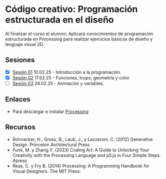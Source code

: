 # Código creativo: Programación estructurada en el diseño

Al finalizar el curso el alumno: Aplicará conocimientos de programación estructurada en Processing para realizar ejercicios básicos de diseño y lenguaje visual 2D.

## Sesiones

- [x] [Sesión 01](./s01/s01.md) 10.02.25 - Introducción a la programación. 
- [x] [Sesión 02](./s02/s02.md) 17.02.25 - Funciones, loops, geometría y color
- [ ] [Sesión 03](./s03/s03.md) 24.02.25 - Animación y variables. 

## Enlaces

- Para descargar e instalar [Processing](https://processing.org/download)

## Recursos

- Bohnacker, H., Gross, B., Laub, J., y Lazzeroni, C. (2012) Generative Design. Princeton Architectural Press
- Funk, M. y Zhang Y. (2023) Coding Art: A Guide to Unlocking Your Creativity with the Processing Language and p5.js in Four Simple Steps. Apress
- Reas, C. y Fry B. (2014) Processing: A Programming Handbook for Visual Designers. The MIT Press. 

